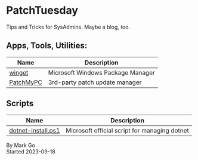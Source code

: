 # PatchTuesday

Tips and Tricks for SysAdmins. Maybe a blog, too.   

## Apps, Tools, Utilities:

| Name | Description |
|-|-|
| [winget](/ToolsUtilities/App_WindowsPackageManager_winget.md)| Microsoft Windows Package Manager |
| [PatchMyPC](/ToolsUtilities/App_PatchMyPC.md)| 3rd-party patch update manager | 

## Scripts 

|Name|Description|
|-|-|
|[dotnet-install.ps1](/DotNet/README.md)| Microsoft official script for managing dotnet |



By Mark Go  
Started 2023-09-18